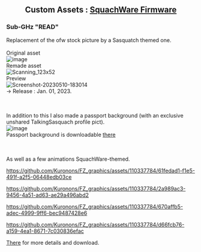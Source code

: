 ## <p align="center">Custom Assets : [SquachWare Firmware](https://github.com/skizzophrenic/SquachWare-CFW)</p>

### Sub-GHz "READ"<BR>
Replacement of the ofw stock picture by a Sasquatch themed one.<BR><BR>
Original asset<BR>
![image](https://github.com/Kuronons/FZ_graphics/assets/110337784/ee4b96ff-eaba-45fc-ad2e-964c51070a9a)<BR>
Remade asset<BR>
![Scanning_123x52](https://github.com/Kuronons/FZ_graphics/assets/110337784/982b5ea0-810c-42fe-8db2-ec58b8351c4b)<BR>
Preview<BR>
![Screenshot-20230510-183014](https://github.com/Kuronons/FZ_graphics/assets/110337784/cb02537a-4832-41d0-a9a6-a58000b28e82)<BR>
-> Release : Jan. 01, 2023.<BR><BR><BR>

In addition to this I also made a passport background (with an exclusive unshared TalkingSasquach profile pict).<BR>
![image](https://user-images.githubusercontent.com/110337784/211124799-1849ef22-c5b0-4573-b62c-44f000b82eeb.jpg)<BR>
Passport background is downloadable [there](https://github.com/Kuronons/FZ_graphics/tree/main/Passport%20background)<BR><BR><BR>

As well as a few animations SquachWare-themed.

https://github.com/Kuronons/FZ_graphics/assets/110337784/61fedad1-f1e5-491f-a2f5-06448edb03ce

https://github.com/Kuronons/FZ_graphics/assets/110337784/2a989ac3-9456-4a51-ad63-ae29a496abd2

https://github.com/Kuronons/FZ_graphics/assets/110337784/670affb5-adec-4999-9ff6-bec9487428e6

https://github.com/Kuronons/FZ_graphics/assets/110337784/d66fcb76-a159-4ea1-8671-7c030836efac

[There](https://github.com/Kuronons/FZ_graphics/tree/main/Animations/Custom_Firmwares) for more details and download.


